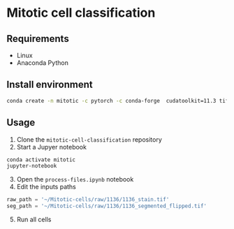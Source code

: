 # Mitotic cell classification

## Requirements
* Linux
* Anaconda Python

## Install environment
```bash
conda create -n mitotic -c pytorch -c conda-forge  cudatoolkit=11.3 tifffile h5py pyyaml numba pytorch scipy napari notebook torchvision pytorch-lightning matplotlib
```

## Usage
1. Clone the `mitotic-cell-classification` repository
2. Start a Jupyer notebook
```bash
conda activate mitotic
jupyter-notebook
```
3. Open the `process-files.ipynb` notebook
4. Edit the inputs paths
```python
raw_path = '~/Mitotic-cells/raw/1136/1136_stain.tif'
seg_path = '~/Mitotic-cells/raw/1136/1136_segmented_flipped.tif'
```
5. Run all cells 
